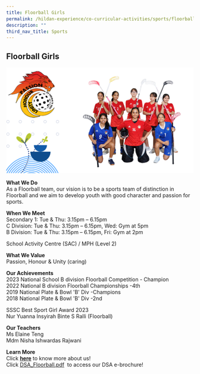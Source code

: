 ```yaml
---
title: Floorball Girls
permalink: /hildan-experience/co-curricular-activities/sports/floorball-girls/
description: ""
third_nav_title: Sports
---
```

Floorball Girls
---------------

![](/images/CCA/Floorball%202023.png)


**What We Do** <br> 
As a Floorball team, our vision is to be a sports team of distinction in Floorball and we aim to develop youth with good character and passion for sports. <br>
  
**When We Meet** <br> 
Secondary 1: Tue &amp; Thu: 3.15pm – 6.15pm<br>
C Division: Tue &amp; Thu: 3.15pm – 6.15pm, Wed: Gym at 5pm<br>
B Division: Tue &amp; Thu: 3.15pm – 6.15pm, Fri: Gym at 2pm<br>

School Activity Centre (SAC) / MPH (Level 2)

**What We Value** <br>
Passion, Honour & Unity (caring) <br>

**Our Achievements**<br>
2023 National School B division Floorball Competition - Champion<br>
2022 National B division Floorball Championships -4th<br>
2019 National Plate &amp; Bowl 'B' Div -Champions<br>
2018 National Plate &amp; Bowl 'B' Div -2nd<br>

SSSC Best Sport Girl Award 2023<br>
Nur Yuanna Insyirah Binte S Ralli (Floorball)<br>

**Our Teachers** <br>
Ms Elaine Teng  <br>
Mdm Nisha Ishwardas Rajwani <br>

**Learn More** <br>
Click&nbsp;[**here**](/files/CCA/Floorball%20Girls%20Who%20we%20are%202021.pdf)&nbsp;to know more about us!  
Click&nbsp;[DSA\_Floorball.pdf](/files/CCA/DSA_Floorball.pdf)&nbsp; to access our DSA e-brochure!  
